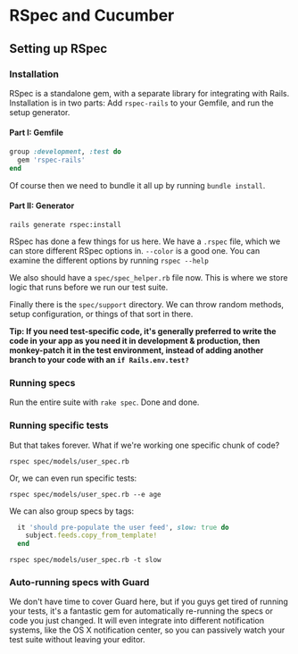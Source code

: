 # RSpec and Cucumber

## Setting up RSpec

### Installation

RSpec is a standalone gem, with a separate library for integrating with Rails. Installation is in two parts: Add `rspec-rails` to your Gemfile, and run the setup generator.

#### Part I: Gemfile

```ruby
group :development, :test do
  gem 'rspec-rails'
end
```

Of course then we need to bundle it all up by running `bundle install`.

#### Part II: Generator

```console
rails generate rspec:install
```

RSpec has done a few things for us here.  We have a `.rspec` file, which we can store different RSpec options in. `--color` is a good one. You can examine the different options by running `rspec --help`

We also should have a `spec/spec_helper.rb` file now. This is where we store logic that runs before we run our test suite.  

Finally there is the `spec/support` directory. We can throw random methods, setup configuration, or things of that sort in there.

**Tip: If you need test-specific code, it's generally preferred to write the code in your app as you need it in development & production, then monkey-patch it in the test environment, instead of adding another branch to your code with an `if Rails.env.test?`**


### Running specs

Run the entire suite with `rake spec`.  Done and done.

### Running specific tests

But that takes forever. What if we're working one specific chunk of code? 

```console
rspec spec/models/user_spec.rb
```

Or, we can even run specific tests:

```console
rspec spec/models/user_spec.rb --e age
```

We can also group specs by tags:

```ruby
  it 'should pre-populate the user feed', slow: true do
    subject.feeds.copy_from_template!
  end
```

```console
rspec spec/models/user_spec.rb -t slow
```

### Auto-running specs with Guard

We don't have time to cover Guard here, but if you guys get tired of running your tests, it's a fantastic gem for automatically re-running the specs or code you just changed. It will even integrate into different notification systems, like the OS X notification center, so you can passively watch your test suite without leaving your editor.


